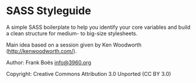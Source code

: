 SASS Styleguide
================

A simple SASS boilerplate to help you identify your core variables and build a clean structure for medium- to big-size stylesheets.

Main idea based on a session given by Ken Woodworth (http://kenwoodworth.com/).

Author:      Frank Boës <info@3960.org>

Copyright:   Creative Commons Attribution 3.0 Unported (CC BY 3.0)
